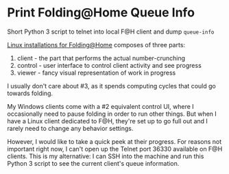 # Print Folding@Home Queue Info

Short Python 3 script to telnet into local F@H client and dump `queue-info`

[Linux installations for Folding@Home](https://foldingathome.org/alternative-downloads/) composes of three parts:
1. client - the part that performs the actual number-crunching
2. control - user interface to control client activity and see progress
3. viewer - fancy visual representation of work in progress

I usually don't care about #3, as it spends computing cycles that could go
towards folding.

My Windows clients come with a #2 equivalent control UI, where  I occasionally
need to pause folding in order to run other things. But when I have a Linux
client dedicated to F@H, they're set up to go full out and I rarely need to
change any behavior settings.

However, I would like to take a quick peek at their progress. For reasons not
important right now, I can't open up the Telnet port 36330 available on
F@H clients. This is my alternative: I can SSH into the machine and run this
Python 3 script to see the current client's queue information.
